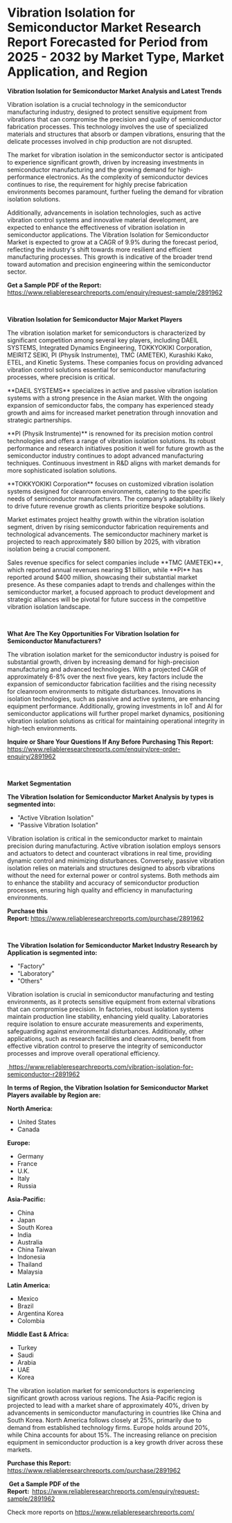 <p><h1>Vibration Isolation for Semiconductor Market Research Report Forecasted for Period from 2025 -  2032 by Market Type, Market Application, and Region</h1></p><p><strong>Vibration Isolation for Semiconductor Market Analysis and Latest Trends</strong></p>
<p><p>Vibration isolation is a crucial technology in the semiconductor manufacturing industry, designed to protect sensitive equipment from vibrations that can compromise the precision and quality of semiconductor fabrication processes. This technology involves the use of specialized materials and structures that absorb or dampen vibrations, ensuring that the delicate processes involved in chip production are not disrupted.</p><p>The market for vibration isolation in the semiconductor sector is anticipated to experience significant growth, driven by increasing investments in semiconductor manufacturing and the growing demand for high-performance electronics. As the complexity of semiconductor devices continues to rise, the requirement for highly precise fabrication environments becomes paramount, further fueling the demand for vibration isolation solutions.</p><p>Additionally, advancements in isolation technologies, such as active vibration control systems and innovative material development, are expected to enhance the effectiveness of vibration isolation in semiconductor applications. The Vibration Isolation for Semiconductor Market is expected to grow at a CAGR of 9.9% during the forecast period, reflecting the industry's shift towards more resilient and efficient manufacturing processes. This growth is indicative of the broader trend toward automation and precision engineering within the semiconductor sector.</p></p>
<p><strong>Get a Sample PDF of the Report:&nbsp;</strong> <a href="https://www.reliableresearchreports.com/enquiry/request-sample/2891962?utm_campaign=3383&utm_medium=2&utm_source=Github&utm_content=ia&utm_term=14032025&utm_id=vibration-isolation-for-semiconductor">https://www.reliableresearchreports.com/enquiry/request-sample/2891962</a></p>
<p>&nbsp;</p>
<p><strong>Vibration Isolation for Semiconductor Major Market Players</strong></p>
<p><p>The vibration isolation market for semiconductors is characterized by significant competition among several key players, including DAEIL SYSTEMS, Integrated Dynamics Engineering, TOKKYOKIKI Corporation, MEIRITZ SEIKI, PI (Physik Instrumente), TMC (AMETEK), Kurashiki Kako, ETEL, and Kinetic Systems. These companies focus on providing advanced vibration control solutions essential for semiconductor manufacturing processes, where precision is critical.</p><p>**DAEIL SYSTEMS** specializes in active and passive vibration isolation systems with a strong presence in the Asian market. With the ongoing expansion of semiconductor fabs, the company has experienced steady growth and aims for increased market penetration through innovation and strategic partnerships.</p><p>**PI (Physik Instrumente)** is renowned for its precision motion control technologies and offers a range of vibration isolation solutions. Its robust performance and research initiatives position it well for future growth as the semiconductor industry continues to adopt advanced manufacturing techniques. Continuous investment in R&D aligns with market demands for more sophisticated isolation solutions.</p><p>**TOKKYOKIKI Corporation** focuses on customized vibration isolation systems designed for cleanroom environments, catering to the specific needs of semiconductor manufacturers. The company’s adaptability is likely to drive future revenue growth as clients prioritize bespoke solutions.</p><p>Market estimates project healthy growth within the vibration isolation segment, driven by rising semiconductor fabrication requirements and technological advancements. The semiconductor machinery market is projected to reach approximately $80 billion by 2025, with vibration isolation being a crucial component.</p><p>Sales revenue specifics for select companies include **TMC (AMETEK)**, which reported annual revenues nearing $1 billion, while **PI** has reported around $400 million, showcasing their substantial market presence. As these companies adapt to trends and challenges within the semiconductor market, a focused approach to product development and strategic alliances will be pivotal for future success in the competitive vibration isolation landscape.</p></p>
<p>&nbsp;</p>
<p><strong>What Are The Key Opportunities For Vibration Isolation for Semiconductor Manufacturers?</strong></p>
<p><p>The vibration isolation market for the semiconductor industry is poised for substantial growth, driven by increasing demand for high-precision manufacturing and advanced technologies. With a projected CAGR of approximately 6-8% over the next five years, key factors include the expansion of semiconductor fabrication facilities and the rising necessity for cleanroom environments to mitigate disturbances. Innovations in isolation technologies, such as passive and active systems, are enhancing equipment performance. Additionally, growing investments in IoT and AI for semiconductor applications will further propel market dynamics, positioning vibration isolation solutions as critical for maintaining operational integrity in high-tech environments.</p></p>
<p><strong>Inquire or Share Your Questions If Any Before Purchasing This Report:</strong> <a href="https://www.reliableresearchreports.com/enquiry/pre-order-enquiry/2891962?utm_campaign=3383&utm_medium=2&utm_source=Github&utm_content=ia&utm_term=14032025&utm_id=vibration-isolation-for-semiconductor">https://www.reliableresearchreports.com/enquiry/pre-order-enquiry/2891962</a></p>
<p>&nbsp;</p>
<p><strong>Market Segmentation</strong></p>
<p><strong>The Vibration Isolation for Semiconductor Market Analysis by types is segmented into:</strong></p>
<p><ul><li>"Active Vibration Isolation"</li><li>"Passive Vibration Isolation"</li></ul></p>
<p><p>Vibration isolation is critical in the semiconductor market to maintain precision during manufacturing. Active vibration isolation employs sensors and actuators to detect and counteract vibrations in real time, providing dynamic control and minimizing disturbances. Conversely, passive vibration isolation relies on materials and structures designed to absorb vibrations without the need for external power or control systems. Both methods aim to enhance the stability and accuracy of semiconductor production processes, ensuring high quality and efficiency in manufacturing environments.</p></p>
<p><strong>Purchase this Report:&nbsp;</strong><a href="https://www.reliableresearchreports.com/purchase/2891962?utm_campaign=3383&utm_medium=2&utm_source=Github&utm_content=ia&utm_term=14032025&utm_id=vibration-isolation-for-semiconductor">https://www.reliableresearchreports.com/purchase/2891962</a></p>
<p>&nbsp;</p>
<p><strong>The Vibration Isolation for Semiconductor Market Industry Research by Application is segmented into:</strong></p>
<p><ul><li>"Factory"</li><li>"Laboratory"</li><li>"Others"</li></ul></p>
<p><p>Vibration isolation is crucial in semiconductor manufacturing and testing environments, as it protects sensitive equipment from external vibrations that can compromise precision. In factories, robust isolation systems maintain production line stability, enhancing yield quality. Laboratories require isolation to ensure accurate measurements and experiments, safeguarding against environmental disturbances. Additionally, other applications, such as research facilities and cleanrooms, benefit from effective vibration control to preserve the integrity of semiconductor processes and improve overall operational efficiency.</p></p>
<p><a href="https://www.reliableresearchreports.com/vibration-isolation-for-semiconductor-r2891962?utm_campaign=3383&utm_medium=2&utm_source=Github&utm_content=ia&utm_term=14032025&utm_id=vibration-isolation-for-semiconductor">&nbsp;https://www.reliableresearchreports.com/vibration-isolation-for-semiconductor-r2891962</a></p>
<p><strong>In terms of Region, the Vibration Isolation for Semiconductor Market Players available by Region are:</strong></p>
<p>
    <p> <strong> North America: </strong>
        <ul>
            <li>United States</li>
            <li>Canada</li>
        </ul>
        </p> 
    <p> <strong> Europe: </strong>
        <ul>
            <li>Germany</li>
            <li>France</li>
            <li>U.K.</li>
            <li>Italy</li>
            <li>Russia</li>
        </ul>
        </p> 
    <p> <strong> Asia-Pacific: </strong>
        <ul>
            <li>China</li>
            <li>Japan</li>
            <li>South Korea</li>
            <li>India</li>
            <li>Australia</li>
            <li>China Taiwan</li>
            <li>Indonesia</li>
            <li>Thailand</li>
            <li>Malaysia</li>
        </ul>
        </p> 
    <p> <strong> Latin America: </strong>
        <ul>
            <li>Mexico</li>
            <li>Brazil</li>
            <li>Argentina Korea</li>
            <li>Colombia</li>
        </ul>
        </p> 
    <p> <strong> Middle East & Africa: </strong>
        <ul>
            <li>Turkey</li>
            <li>Saudi</li>
            <li>Arabia</li>
            <li>UAE</li>
            <li>Korea</li>
        </ul>
    </p>
    </p>
<p><p>The vibration isolation market for semiconductors is experiencing significant growth across various regions. The Asia-Pacific region is projected to lead with a market share of approximately 40%, driven by advancements in semiconductor manufacturing in countries like China and South Korea. North America follows closely at 25%, primarily due to demand from established technology firms. Europe holds around 20%, while China accounts for about 15%. The increasing reliance on precision equipment in semiconductor production is a key growth driver across these markets.</p></p>
<p><strong>Purchase this Report: </strong><a href="https://www.reliableresearchreports.com/purchase/2891962?utm_campaign=3383&utm_medium=2&utm_source=Github&utm_content=ia&utm_term=14032025&utm_id=vibration-isolation-for-semiconductor">https://www.reliableresearchreports.com/purchase/2891962</a></p>
<p>&nbsp;<strong>Get a Sample PDF of the Report:&nbsp;&nbsp;</strong><a href="https://www.reliableresearchreports.com/enquiry/request-sample/2891962?utm_campaign=3383&utm_medium=2&utm_source=Github&utm_content=ia&utm_term=14032025&utm_id=vibration-isolation-for-semiconductor">https://www.reliableresearchreports.com/enquiry/request-sample/2891962</a></p>
<p><strong></strong></p>
<p>Check more reports on <a href="https://www.reliableresearchreports.com/?utm_campaign=3383&utm_medium=2&utm_source=Github&utm_content=ia&utm_term=14032025&utm_id=vibration-isolation-for-semiconductor">https://www.reliableresearchreports.com/</a></p>